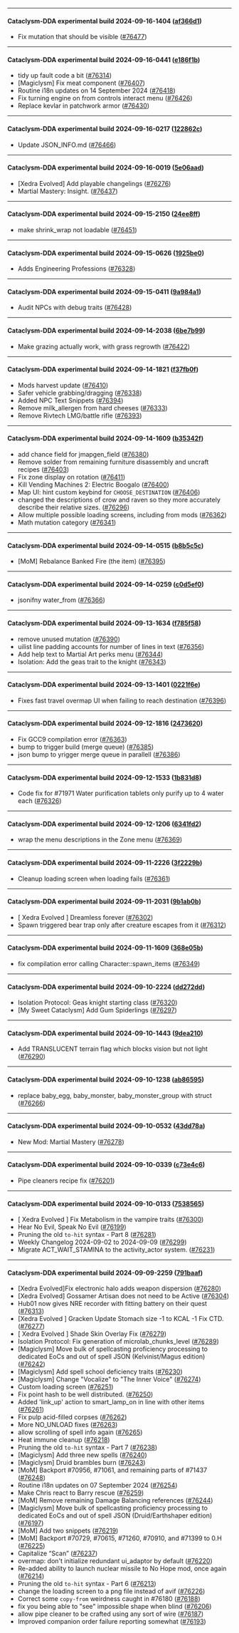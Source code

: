 
---

#### Cataclysm-DDA experimental build 2024-09-16-1404 ([af366d1](https://github.com/CleverRaven/Cataclysm-DDA/releases/tag/cdda-experimental-2024-09-16-1404))

* Fix mutation that should be visible ([#76477](https://github.com/CleverRaven/Cataclysm-DDA/pull/76477))

---

#### Cataclysm-DDA experimental build 2024-09-16-0441 ([e186f1b](https://github.com/CleverRaven/Cataclysm-DDA/releases/tag/cdda-experimental-2024-09-16-0441))

* tidy up fault code a bit ([#76314](https://github.com/CleverRaven/Cataclysm-DDA/pull/76314))
* [Magiclysm] Fix meat component ([#76407](https://github.com/CleverRaven/Cataclysm-DDA/pull/76407))
* Routine i18n updates on 14 September 2024 ([#76418](https://github.com/CleverRaven/Cataclysm-DDA/pull/76418))
* Fix turning engine on from controls interact menu ([#76426](https://github.com/CleverRaven/Cataclysm-DDA/pull/76426))
* Replace kevlar in patchwork armor ([#76430](https://github.com/CleverRaven/Cataclysm-DDA/pull/76430))

---

#### Cataclysm-DDA experimental build 2024-09-16-0217 ([122862c](https://github.com/CleverRaven/Cataclysm-DDA/releases/tag/cdda-experimental-2024-09-16-0217))

* Update JSON_INFO.md ([#76466](https://github.com/CleverRaven/Cataclysm-DDA/pull/76466))

---

#### Cataclysm-DDA experimental build 2024-09-16-0019 ([5e06aad](https://github.com/CleverRaven/Cataclysm-DDA/releases/tag/cdda-experimental-2024-09-16-0019))

* [Xedra Evolved] Add playable changelings ([#76276](https://github.com/CleverRaven/Cataclysm-DDA/pull/76276))
* Martial Mastery: Insight. ([#76437](https://github.com/CleverRaven/Cataclysm-DDA/pull/76437))

---

#### Cataclysm-DDA experimental build 2024-09-15-2150 ([24ee8ff](https://github.com/CleverRaven/Cataclysm-DDA/releases/tag/cdda-experimental-2024-09-15-2150))

* make shrink_wrap not loadable ([#76451](https://github.com/CleverRaven/Cataclysm-DDA/pull/76451))

---

#### Cataclysm-DDA experimental build 2024-09-15-0626 ([1925be0](https://github.com/CleverRaven/Cataclysm-DDA/releases/tag/cdda-experimental-2024-09-15-0626))

* Adds Engineering Professions ([#76328](https://github.com/CleverRaven/Cataclysm-DDA/pull/76328))

---

#### Cataclysm-DDA experimental build 2024-09-15-0411 ([9a984a1](https://github.com/CleverRaven/Cataclysm-DDA/releases/tag/cdda-experimental-2024-09-15-0411))

* Audit NPCs with debug traits ([#76428](https://github.com/CleverRaven/Cataclysm-DDA/pull/76428))

---

#### Cataclysm-DDA experimental build 2024-09-14-2038 ([6be7b99](https://github.com/CleverRaven/Cataclysm-DDA/releases/tag/cdda-experimental-2024-09-14-2038))

* Make grazing actually work, with grass regrowth ([#76422](https://github.com/CleverRaven/Cataclysm-DDA/pull/76422))

---

#### Cataclysm-DDA experimental build 2024-09-14-1821 ([f37fb0f](https://github.com/CleverRaven/Cataclysm-DDA/releases/tag/cdda-experimental-2024-09-14-1821))

* Mods harvest update ([#76410](https://github.com/CleverRaven/Cataclysm-DDA/pull/76410))
* Safer vehicle grabbing/dragging ([#76338](https://github.com/CleverRaven/Cataclysm-DDA/pull/76338))
* Added NPC Text Snippets ([#76394](https://github.com/CleverRaven/Cataclysm-DDA/pull/76394))
* Remove milk_allergen from hard cheeses ([#76333](https://github.com/CleverRaven/Cataclysm-DDA/pull/76333))
* Remove Rivtech LMG/battle rifle ([#76393](https://github.com/CleverRaven/Cataclysm-DDA/pull/76393))

---

#### Cataclysm-DDA experimental build 2024-09-14-1609 ([b35342f](https://github.com/CleverRaven/Cataclysm-DDA/releases/tag/cdda-experimental-2024-09-14-1609))

* add chance field for jmapgen_field ([#76380](https://github.com/CleverRaven/Cataclysm-DDA/pull/76380))
* Remove solder from remaining furniture disassembly and uncraft recipes ([#76403](https://github.com/CleverRaven/Cataclysm-DDA/pull/76403))
* Fix zone display on rotation ([#76411](https://github.com/CleverRaven/Cataclysm-DDA/pull/76411))
* Kill Vending Machines 2: Electric Boogalo ([#76400](https://github.com/CleverRaven/Cataclysm-DDA/pull/76400))
* Map UI: hint custom keybind for `CHOOSE_DESTINATION` ([#76406](https://github.com/CleverRaven/Cataclysm-DDA/pull/76406))
* changed the descriptions of crow and raven so they more accurately describe their relative sizes. ([#76296](https://github.com/CleverRaven/Cataclysm-DDA/pull/76296))
* Allow multiple possible loading screens, including from mods ([#76362](https://github.com/CleverRaven/Cataclysm-DDA/pull/76362))
* Math mutation category ([#76341](https://github.com/CleverRaven/Cataclysm-DDA/pull/76341))

---

#### Cataclysm-DDA experimental build 2024-09-14-0515 ([b8b5c5c](https://github.com/CleverRaven/Cataclysm-DDA/releases/tag/cdda-experimental-2024-09-14-0515))

* [MoM] Rebalance Banked Fire (the item) ([#76395](https://github.com/CleverRaven/Cataclysm-DDA/pull/76395))

---

#### Cataclysm-DDA experimental build 2024-09-14-0259 ([c0d5ef0](https://github.com/CleverRaven/Cataclysm-DDA/releases/tag/cdda-experimental-2024-09-14-0259))

* jsonifny water_from ([#76366](https://github.com/CleverRaven/Cataclysm-DDA/pull/76366))

---

#### Cataclysm-DDA experimental build 2024-09-13-1634 ([f785f58](https://github.com/CleverRaven/Cataclysm-DDA/releases/tag/cdda-experimental-2024-09-13-1634))

* remove unused mutation ([#76390](https://github.com/CleverRaven/Cataclysm-DDA/pull/76390))
* uilist line padding accounts for number of lines in text ([#76356](https://github.com/CleverRaven/Cataclysm-DDA/pull/76356))
* Add help text to Martial Art perks menu ([#76344](https://github.com/CleverRaven/Cataclysm-DDA/pull/76344))
* Isolation: Add the geas trait to the knight ([#76343](https://github.com/CleverRaven/Cataclysm-DDA/pull/76343))

---

#### Cataclysm-DDA experimental build 2024-09-13-1401 ([0221f6e](https://github.com/CleverRaven/Cataclysm-DDA/releases/tag/cdda-experimental-2024-09-13-1401))

* Fixes fast travel overmap UI when failing to reach destination ([#76396](https://github.com/CleverRaven/Cataclysm-DDA/pull/76396))

---

#### Cataclysm-DDA experimental build 2024-09-12-1816 ([2473620](https://github.com/CleverRaven/Cataclysm-DDA/releases/tag/cdda-experimental-2024-09-12-1816))

* Fix GCC9 compilation error ([#76363](https://github.com/CleverRaven/Cataclysm-DDA/pull/76363))
* bump to trigger build (merge queue) ([#76385](https://github.com/CleverRaven/Cataclysm-DDA/pull/76385))
* json bump to yrigger merge queue in parallell ([#76386](https://github.com/CleverRaven/Cataclysm-DDA/pull/76386))

---

#### Cataclysm-DDA experimental build 2024-09-12-1533 ([1b831d8](https://github.com/CleverRaven/Cataclysm-DDA/releases/tag/cdda-experimental-2024-09-12-1533))

* Code fix for #71971 Water purification tablets only purify up to 4 water each ([#76326](https://github.com/CleverRaven/Cataclysm-DDA/pull/76326))

---

#### Cataclysm-DDA experimental build 2024-09-12-1206 ([6341fd2](https://github.com/CleverRaven/Cataclysm-DDA/releases/tag/cdda-experimental-2024-09-12-1206))

* wrap the menu descriptions in the Zone menu ([#76369](https://github.com/CleverRaven/Cataclysm-DDA/pull/76369))

---

#### Cataclysm-DDA experimental build 2024-09-11-2226 ([3f2229b](https://github.com/CleverRaven/Cataclysm-DDA/releases/tag/cdda-experimental-2024-09-11-2226))

* Cleanup loading screen when loading fails ([#76361](https://github.com/CleverRaven/Cataclysm-DDA/pull/76361))

---

#### Cataclysm-DDA experimental build 2024-09-11-2031 ([9b1ab0b](https://github.com/CleverRaven/Cataclysm-DDA/releases/tag/cdda-experimental-2024-09-11-2031))

* [ Xedra Evolved ] Dreamless forever ([#76302](https://github.com/CleverRaven/Cataclysm-DDA/pull/76302))
* Spawn triggered bear trap only after creature escapes from it ([#76312](https://github.com/CleverRaven/Cataclysm-DDA/pull/76312))

---

#### Cataclysm-DDA experimental build 2024-09-11-1609 ([368e05b](https://github.com/CleverRaven/Cataclysm-DDA/releases/tag/cdda-experimental-2024-09-11-1609))

* fix compilation error calling Character::spawn_items ([#76349](https://github.com/CleverRaven/Cataclysm-DDA/pull/76349))

---

#### Cataclysm-DDA experimental build 2024-09-10-2224 ([dd272dd](https://github.com/CleverRaven/Cataclysm-DDA/releases/tag/cdda-experimental-2024-09-10-2224))

* Isolation Protocol: Geas knight starting class ([#76320](https://github.com/CleverRaven/Cataclysm-DDA/pull/76320))
* [My Sweet Cataclysm] Add Gum Spiderlings ([#76297](https://github.com/CleverRaven/Cataclysm-DDA/pull/76297))

---

#### Cataclysm-DDA experimental build 2024-09-10-1443 ([9dea210](https://github.com/CleverRaven/Cataclysm-DDA/releases/tag/cdda-experimental-2024-09-10-1443))

* Add TRANSLUCENT terrain flag which blocks vision but not light ([#76290](https://github.com/CleverRaven/Cataclysm-DDA/pull/76290))

---

#### Cataclysm-DDA experimental build 2024-09-10-1238 ([ab86595](https://github.com/CleverRaven/Cataclysm-DDA/releases/tag/cdda-experimental-2024-09-10-1238))

* replace baby_egg, baby_monster, baby_monster_group with struct ([#76266](https://github.com/CleverRaven/Cataclysm-DDA/pull/76266))

---

#### Cataclysm-DDA experimental build 2024-09-10-0532 ([43dd78a](https://github.com/CleverRaven/Cataclysm-DDA/releases/tag/cdda-experimental-2024-09-10-0532))

* New Mod: Martial Mastery ([#76278](https://github.com/CleverRaven/Cataclysm-DDA/pull/76278))

---

#### Cataclysm-DDA experimental build 2024-09-10-0339 ([c73e4c6](https://github.com/CleverRaven/Cataclysm-DDA/releases/tag/cdda-experimental-2024-09-10-0339))

* Pipe cleaners recipe fix ([#76201](https://github.com/CleverRaven/Cataclysm-DDA/pull/76201))

---

#### Cataclysm-DDA experimental build 2024-09-10-0133 ([7538565](https://github.com/CleverRaven/Cataclysm-DDA/releases/tag/cdda-experimental-2024-09-10-0133))

* [ Xedra Evolved ] Fix Metabolism in the vampire traits ([#76300](https://github.com/CleverRaven/Cataclysm-DDA/pull/76300))
* Hear No Evil, Speak No Evil ([#76199](https://github.com/CleverRaven/Cataclysm-DDA/pull/76199))
* Pruning the old ``to-hit`` syntax - Part 8 ([#76281](https://github.com/CleverRaven/Cataclysm-DDA/pull/76281))
* Weekly Changelog 2024-09-02 to 2024-09-09 ([#76299](https://github.com/CleverRaven/Cataclysm-DDA/pull/76299))
* Migrate ACT_WAIT_STAMINA to the activity_actor system. ([#76231](https://github.com/CleverRaven/Cataclysm-DDA/pull/76231))

---

#### Cataclysm-DDA experimental build 2024-09-09-2259 ([791baaf](https://github.com/CleverRaven/Cataclysm-DDA/releases/tag/cdda-experimental-2024-09-09-2259))

* [Xedra Evolved]Fix electronic halo adds weapon dispersion ([#76280](https://github.com/CleverRaven/Cataclysm-DDA/pull/76280))
* [Xedra Evolved] Gossamer Artisan does not need to be Active ([#76304](https://github.com/CleverRaven/Cataclysm-DDA/pull/76304))
* Hub01 now gives NRE recorder with fitting battery on their quest ([#76313](https://github.com/CleverRaven/Cataclysm-DDA/pull/76313))
* [Xedra Evolved ] Gracken Update Stomach size -1 to KCAL -1  Fix CTD. ([#76277](https://github.com/CleverRaven/Cataclysm-DDA/pull/76277))
* [ Xedra Evolved ] Shade Skin Overlay Fix ([#76279](https://github.com/CleverRaven/Cataclysm-DDA/pull/76279))
* Isolation Protocol: Fix generation of microlab_chunks_level ([#76289](https://github.com/CleverRaven/Cataclysm-DDA/pull/76289))
* [Magiclysm] Move bulk of spellcasting proficiency processing to dedicated EoCs and out of spell JSON (Kelvinist/Magus edition) ([#76242](https://github.com/CleverRaven/Cataclysm-DDA/pull/76242))
* [Magiclysm] Add spell school deficiency traits ([#76230](https://github.com/CleverRaven/Cataclysm-DDA/pull/76230))
* [Magiclysm] Change "Vocalize" to "The Inner Voice" ([#76274](https://github.com/CleverRaven/Cataclysm-DDA/pull/76274))
* Custom loading screen ([#76251](https://github.com/CleverRaven/Cataclysm-DDA/pull/76251))
* Fix point hash to be well distributed. ([#76250](https://github.com/CleverRaven/Cataclysm-DDA/pull/76250))
* Added 'link_up' action to smart_lamp_on in line with other items ([#76261](https://github.com/CleverRaven/Cataclysm-DDA/pull/76261))
* Fix pulp acid-filled corpses ([#76262](https://github.com/CleverRaven/Cataclysm-DDA/pull/76262))
* More NO_UNLOAD fixes ([#76263](https://github.com/CleverRaven/Cataclysm-DDA/pull/76263))
* allow scrolling of spell info again ([#76265](https://github.com/CleverRaven/Cataclysm-DDA/pull/76265))
* Heat immune cleanup ([#76218](https://github.com/CleverRaven/Cataclysm-DDA/pull/76218))
* Pruning the old ``to-hit`` syntax - Part 7 ([#76238](https://github.com/CleverRaven/Cataclysm-DDA/pull/76238))
* [Magiclysm] Add three new spells ([#76240](https://github.com/CleverRaven/Cataclysm-DDA/pull/76240))
* [Magiclysm] Druid brambles burn ([#76243](https://github.com/CleverRaven/Cataclysm-DDA/pull/76243))
* [MoM] Backport #70956, #71061, and remaining parts of #71437 ([#76248](https://github.com/CleverRaven/Cataclysm-DDA/pull/76248))
* Routine i18n updates on 07 September 2024 ([#76254](https://github.com/CleverRaven/Cataclysm-DDA/pull/76254))
* Make Chris react to Barry rescue ([#76259](https://github.com/CleverRaven/Cataclysm-DDA/pull/76259))
* [MoM] Remove remaining Damage Balancing references ([#76244](https://github.com/CleverRaven/Cataclysm-DDA/pull/76244))
* [Magiclysm] Move bulk of spellcasting proficiency processing to dedicated EoCs and out of spell JSON (Druid/Earthshaper edition)  ([#76197](https://github.com/CleverRaven/Cataclysm-DDA/pull/76197))
* [MoM] Add two snippets ([#76219](https://github.com/CleverRaven/Cataclysm-DDA/pull/76219))
* [MoM] Backport #70729, #70615, #71260, #70910, and #71399 to 0.H ([#76225](https://github.com/CleverRaven/Cataclysm-DDA/pull/76225))
* Capitalize “Scan” ([#76237](https://github.com/CleverRaven/Cataclysm-DDA/pull/76237))
* overmap: don't initialize redundant ui_adaptor by default ([#76220](https://github.com/CleverRaven/Cataclysm-DDA/pull/76220))
* Re-added ability to launch nuclear missile to No Hope mod, once again ([#76214](https://github.com/CleverRaven/Cataclysm-DDA/pull/76214))
* Pruning the old ``to-hit`` syntax - Part 6 ([#76213](https://github.com/CleverRaven/Cataclysm-DDA/pull/76213))
* change the loading screen to a png file instead of avif ([#76226](https://github.com/CleverRaven/Cataclysm-DDA/pull/76226))
* Correct some ``copy-from`` weirdness caught in #76180 ([#76188](https://github.com/CleverRaven/Cataclysm-DDA/pull/76188))
* fix you being able to "see" impossible shape when blind ([#76206](https://github.com/CleverRaven/Cataclysm-DDA/pull/76206))
* allow pipe cleaner to be crafted using any sort of wire ([#76187](https://github.com/CleverRaven/Cataclysm-DDA/pull/76187))
* Improved companion order failure reporting somewhat ([#76193](https://github.com/CleverRaven/Cataclysm-DDA/pull/76193))
